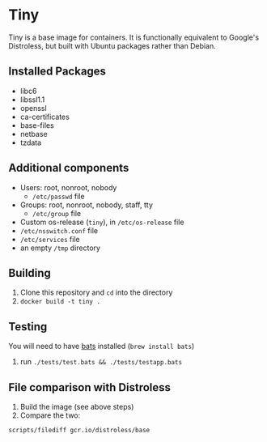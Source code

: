 # Tiny

Tiny is a base image for containers.  It is functionally equivalent to Google's Distroless, but built with Ubuntu packages rather than Debian.

## Installed Packages

* libc6
* libssl1.1
* openssl
* ca-certificates
* base-files
* netbase
* tzdata

## Additional components

* Users: root, nonroot, nobody
   * `/etc/passwd` file
* Groups: root, nonroot, nobody, staff, tty
  * `/etc/group` file
* Custom os-release (`tiny`), in `/etc/os-release` file
*  `/etc/nsswitch.conf` file
* `/etc/services` file
* an empty `/tmp` directory

## Building

1. Clone this repository and `cd` into the directory
1. `docker build -t tiny .`

## Testing
You will need to have [bats](https://github.com/sstephenson/bats) installed (`brew install bats`)
1. run `./tests/test.bats && ./tests/testapp.bats`

## File comparison with Distroless
1. Build the image (see above steps)
1. Compare the two:
```bash
scripts/filediff gcr.io/distroless/base
```
